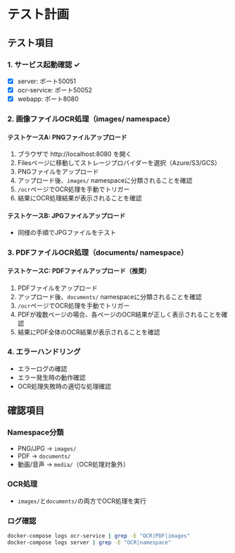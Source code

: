 # テスト計画

## テスト項目

### 1. サービス起動確認 ✓
- [x] server: ポート50051
- [x] ocr-service: ポート50052
- [x] webapp: ポート8080

### 2. 画像ファイルOCR処理（images/ namespace）

#### テストケースA: PNGファイルアップロード
1. ブラウザで http://localhost:8080 を開く
2. Filesページに移動してストレージプロバイダーを選択（Azure/S3/GCS）
3. PNGファイルをアップロード
4. アップロード後、`images/` namespaceに分類されることを確認
5. `/ocr`ページでOCR処理を手動でトリガー
6. 結果にOCR処理結果が表示されることを確認

#### テストケースB: JPGファイルアップロード
- 同様の手順でJPGファイルをテスト

### 3. PDFファイルOCR処理（documents/ namespace）

#### テストケースC: PDFファイルアップロード（推奨）
1. PDFファイルをアップロード
2. アップロード後、`documents/` namespaceに分類されることを確認
3. `/ocr`ページでOCR処理を手動でトリガー
4. PDFが複数ページの場合、各ページのOCR結果が正しく表示されることを確認
5. 結果にPDF全体のOCR結果が表示されることを確認

### 4. エラーハンドリング
- エラーログの確認
- エラー発生時の動作確認
- OCR処理失敗時の適切な処理確認

## 確認項目

### Namespace分類
- PNG/JPG → `images/`
- PDF → `documents/`
- 動画/音声 → `media/`（OCR処理対象外）

### OCR処理
- `images/`と`documents/`の両方でOCR処理を実行

### ログ確認
```bash
docker-compose logs ocr-service | grep -E "OCR|PDF|images"
docker-compose logs server | grep -E "OCR|namespace"
```
